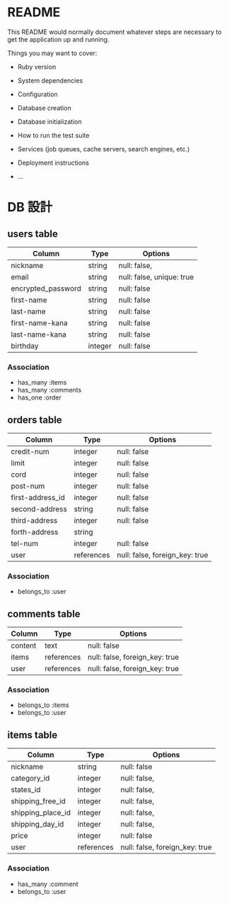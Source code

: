 # README

This README would normally document whatever steps are necessary to get the
application up and running.

Things you may want to cover:

* Ruby version

* System dependencies

* Configuration

* Database creation

* Database initialization

* How to run the test suite

* Services (job queues, cache servers, search engines, etc.)

* Deployment instructions

* ...

# DB 設計 
 
## users table  
 
| Column             | Type                | Options                   | 
|--------------------|---------------------|---------------------------| 
| nickname           | string              | null: false,              | 
| email              | string              | null: false, unique: true | 
| encrypted_password | string              | null: false               | 
| first-name         | string              | null: false               | 
| last-name          | string              | null: false               | 
| first-name-kana    | string              | null: false               |  
| last-name-kana     | string              | null: false               | 
| birthday           | integer             | null: false               | 
 
### Association 

* has_many :items 
* has_many :comments 
* has_one  :order 

## orders table 

| Column                              | Type       | Options                        | 
|-------------------------------------|------------|--------------------------------| 
| credit-num                          | integer    | null: false                    | 
| limit                               | integer    | null: false                    | 
| cord                                | integer    | null: false                    | 
| post-num                            | integer    | null: false                    | 
| first-address_id                    | integer    | null: false                    | 
| second-address                      | string     | null: false                    | 
| third-address                       | integer    | null: false                    | 
| forth-address                       | string     |                                | 
| tel-num                             | integer    | null: false                    | 
| user                                | references | null: false, foreign_key: true | 
### Association 

- belongs_to :user 
 
 
## comments table 
 
| Column      | Type       | Options                        | 
|-------------|------------|--------------------------------| 
| content     | text       | null: false                    | 
| items       | references | null: false, foreign_key: true | 
| user        | references | null: false, foreign_key: true | 
 
### Association 
 
- belongs_to :items 
- belongs_to :user 
 
## items table 
  
| Column           | Type       | Options                        | 
|------------------|------------|--------------------------------| 
| nickname         | string     | null: false                    | 
| category_id      | integer    | null: false,                   | 
| states_id        | integer    | null: false,                   | 
| shipping_free_id | integer    | null: false,                   | 
| shipping_place_id| integer    | null: false,                   | 
| shipping_day_id  | integer    | null: false,                   | 
| price            | integer    | null: false                    | 
| user             | references | null: false, foreign_key: true | 
 
### Association 
 
- has_many   :comment 
- belongs_to :user 